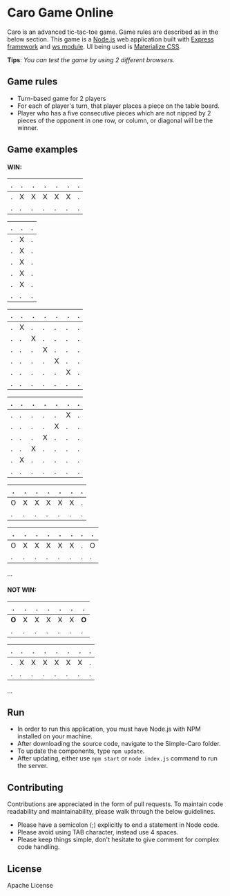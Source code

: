 # Caro Game Online
Caro is an advanced tic-tac-toe game. Game rules are described as in the below section.
This game is a [Node.js](https://nodejs.org/) web application built with [Express framework](http://expressjs.com/) and [ws module](https://github.com/websockets/ws). UI being used is [Materialize CSS](http://materializecss.com/).


**Tips**: *You can test the game by using 2 different browsers.*

## Game rules
* Turn-based game for 2 players
* For each of player's turn, that player places a piece on the table board.
* Player who has a five consecutive pieces which are not nipped by 2 pieces of the opponent in one row, or column, or diagonal will be the winner.

## Game examples
#### WIN:
.    |.     |.     |.     |.     |.     |.    
---- | ---- | ---- | ---- | ---- | ---- | ----
.    |X     |X     |X     |X     |X     |.    
.    |.     |.     |.     |.     |.     |.    

.    |.     |.    
---- | ---- | ----
.    |X     |.    
.    |X     |.    
.    |X     |.    
.    |X     |.    
.    |X     |.    
.    |.     |.    

.    |.     |.     |.     |.     |.     |.    
---- | ---- | ---- | ---- | ---- | ---- | ----
.    |X     |.     |.     |.     |.     |.    
.    |.     |X     |.     |.     |.     |.    
.    |.     |.     |X     |.     |.     |.    
.    |.     |.     |.     |X     |.     |.    
.    |.     |.     |.     |.     |X     |.    
.    |.     |.     |.     |.     |.     |.    

.    |.     |.     |.     |.     |.     |.    
---- | ---- | ---- | ---- | ---- | ---- | ----
.    |.     |.     |.     |.     |X     |.    
.    |.     |.     |.     |X     |.     |.    
.    |.     |.     |X     |.     |.     |.    
.    |.     |X     |.     |.     |.     |.    
.    |X     |.     |.     |.     |.     |.    
.    |.     |.     |.     |.     |.     |.    

.    |.     |.     |.     |.     |.     |.    
---- | ---- | ---- | ---- | ---- | ---- | ----
O    |X     |X     |X     |X     |X     |.    
.    |.     |.     |.     |.     |.     |.    

.    |.     |.     |.     |.     |.     |.     |.    
---- | ---- | ---- | ---- | ---- | ---- | ---- | ----
O    |X     |X     |X     |X     |X     |.     |O    
.    |.     |.     |.     |.     |.     |.     |.    
...

#### NOT WIN:
.    |.     |.     |.     |.     |.     |.    
---- | ---- | ---- | ---- | ---- | ---- | ----
**O**|X     |X     |X     |X     |X     |**O**
.    |.     |.     |.     |.     |.     |.    

.    |.     |.     |.     |.     |.     |.     |.    
---- | ---- | ---- | ---- | ---- | ---- | ---- | ----
.    |X     |X     |X     |X     |X     |X     |.    
.    |.     |.     |.     |.     |.     |.     |.   

...

## Run
* In order to run this application, you must have Node.js with NPM installed on your machine.
* After downloading the source code, navigate to the Simple-Caro folder.
* To update the components, type `npm update`.
* After updating, either use `npm start` or `node index.js` command to run the server.

## Contributing
Contributions are appreciated in the form of pull requests.
To maintain code readability and maintainability, please walk through the below guidelines.
* Please have a semicolon (;) explicitly to end a statement in Node code.
* Please avoid using TAB character, instead use 4 spaces.
* Please keep things simple, don't hesitate to give comment for complex code handling.

## License
Apache License

